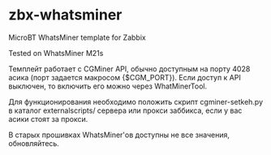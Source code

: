 # zbx-whatsminer
MicroBT WhatsMiner template for Zabbix

Tested on WhatsMiner M21s

Темплейт работает с CGMiner API, обычно доступным на порту 4028 асика (порт задается макросом {$CGM_PORT}).
Если доступ к API выключен, то включить его можно через WhatMinerTool.

Для функционирования необходимо положить скрипт cgminer-setkeh.py в каталог externalscripts/ сервера или прокси заббикса, если у вас асики стоят за прокси.

В старых прошивках WhatsMiner'ов доступны не все значения, обновляйтесь.
